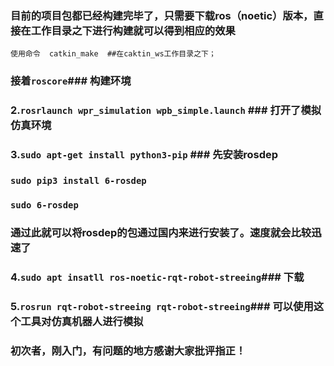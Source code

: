 ### 目前的项目包都已经构建完毕了，只需要下载ros（noetic）版本，直接在工作目录之下进行构建就可以得到相应的效果
```使用命令  catkin_make  ##在caktin_ws工作目录之下；```
### 接着`roscore`### 构建环境
### 2.`rosrlaunch wpr_simulation wpb_simple.launch` ### 打开了模拟仿真环境
### 3.`sudo apt-get install python3-pip` ### 先安装rosdep
###   `sudo pip3 install 6-rosdep`
###   `sudo 6-rosdep`
###      通过此就可以将rosdep的包通过国内来进行安装了。速度就会比较迅速了
### 4.`sudo apt insatll ros-noetic-rqt-robot-streeing`### 下载
### 5.`rosrun rqt-robot-streeing rqt-robot-streeing`### 可以使用这个工具对仿真机器人进行模拟
### 初次者，刚入门，有问题的地方感谢大家批评指正！
    

